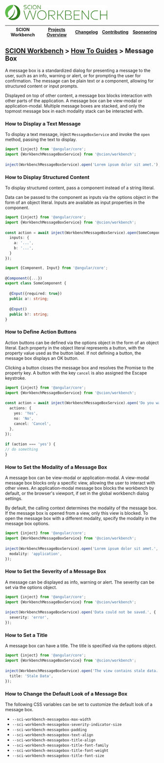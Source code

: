 <a href="/README.md"><img src="/resources/branding/scion-workbench-banner.svg" height="50" alt="SCION Workbench"></a>

| SCION Workbench | [Projects Overview][menu-projects-overview] | [Changelog][menu-changelog] | [Contributing][menu-contributing] | [Sponsoring][menu-sponsoring] |  
|-----------------|---------------------------------------------|-----------------------------|-----------------------------------|-------------------------------|

## [SCION Workbench][menu-home] > [How To Guides][menu-how-to] > Message Box

A message box is a standardized dialog for presenting a message to the user, such as an info, warning or alert, or for prompting the user for confirmation. The message can be plain text or a component, allowing for
structured content or input prompts.

Displayed on top of other content, a message box blocks interaction with other parts of the application. A message box can be view-modal or application-modal. Multiple message boxes are stacked, and only the topmost message box in each modality stack can be interacted with.

### How to Display a Text Message
To display a text message, inject `MessageBoxService` and invoke the `open` method, passing the text to display. 

```ts
import {inject} from '@angular/core';
import {WorkbenchMessageBoxService} from '@scion/workbench';

inject(WorkbenchMessageBoxService).open('Lorem ipsum dolor sit amet.');
```

### How to Display Structured Content
To display structured content, pass a component instead of a string literal.

Data can be passed to the component as inputs via the options object in the form of an object literal. Inputs are available as input properties in the component.

```ts
import {inject} from '@angular/core';
import {WorkbenchMessageBoxService} from '@scion/workbench';

const action = await inject(WorkbenchMessageBoxService).open(SomeComponent, {
  inputs: {
    a: '...',
    b: '...',
  }
});
```

```ts
import {Component, Input} from '@angular/core';

@Component({...})
export class SomeComponent {

  @Input({required: true})
  public a!: string;

  @Input()
  public b?: string;
}
```

### How to Define Action Buttons
Action buttons can be defined via the options object in the form of an object literal. Each property in the object literal represents a button, with the property value used as the button label. If not defining a button, the message box displays an OK button.

Clicking a button closes the message box and resolves the Promise to the property key. A button with the key `cancel` is also assigned the Escape keystroke.


```ts
import {inject} from '@angular/core';
import {WorkbenchMessageBoxService} from '@scion/workbench';

const action = await inject(WorkbenchMessageBoxService).open('Do you want to save changes?', {
  actions: {
    yes: 'Yes',
    no: 'No',
    cancel: 'Cancel',
  },
});

if (action === 'yes') {
// do something
}
```

### How to Set the Modality of a Message Box
A message box can be view-modal or application-modal. A view-modal message box blocks only a specific view, allowing the user to interact with other views. An application-modal message box blocks the workbench by default, or the browser's viewport, if set in the global workbench dialog settings.

By default, the calling context determines the modality of the message box. If the message box is opened from a view, only this view is blocked. To open the message box with a different modality, specify the modality in the message box options.

```ts
import {inject} from '@angular/core';
import {WorkbenchMessageBoxService} from '@scion/workbench';

inject(WorkbenchMessageBoxService).open('Lorem ipsum dolor sit amet.', {
  modality: 'application',
});
```

### How to Set the Severity of a Message Box
A message can be displayed as info, warning or alert. The severity can be set via the options object.

```ts
import {inject} from '@angular/core';
import {WorkbenchMessageBoxService} from '@scion/workbench';

inject(WorkbenchMessageBoxService).open('Data could not be saved.', {
  severity: 'error',
});
```

### How to Set a Title
A message box can have a title. The title is specified via the options object. 

```ts
import {inject} from '@angular/core';
import {WorkbenchMessageBoxService} from '@scion/workbench';

inject(WorkbenchMessageBoxService).open('The view contains stale data.', {
  title: 'Stale Data',
});
```

### How to Change the Default Look of a Message Box
The following CSS variables can be set to customize the default look of a message box.

- `--sci-workbench-messagebox-max-width`
- `--sci-workbench-messagebox-severity-indicator-size`
- `--sci-workbench-messagebox-padding`
- `--sci-workbench-messagebox-text-align`
- `--sci-workbench-messagebox-title-align`
- `--sci-workbench-messagebox-title-font-family`
- `--sci-workbench-messagebox-title-font-weight`
- `--sci-workbench-messagebox-title-font-size`

[menu-how-to]: /docs/site/howto/how-to.md

[menu-home]: /README.md
[menu-projects-overview]: /docs/site/projects-overview.md
[menu-changelog]: /docs/site/changelog.md
[menu-contributing]: /CONTRIBUTING.md
[menu-sponsoring]: /docs/site/sponsoring.md
